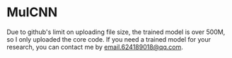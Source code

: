 # MulCNN
Due to github's limit on uploading file size, the trained model is over 500M, so I only uploaded the core code.
If you need a trained model for your research, you can contact me by email.624189018@qq.com.
